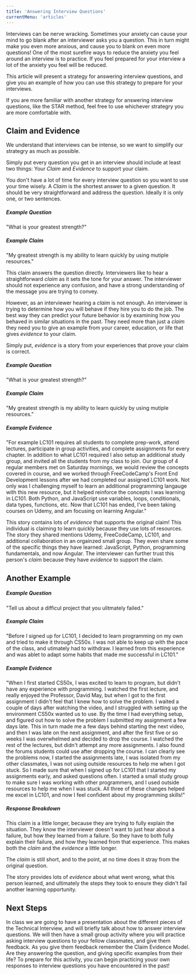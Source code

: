 ```yaml
---
title: 'Answering Interview Questions'
currentMenu: 'articles'
---
```


Interviews can be nerve wracking. Sometimes your anxiety can cause your mind to go blank after an interviewer asks you a question. This in turn might make you even more anxious, and cause you to blank on even more questions! One of the most surefire ways to reduce the anxiety you feel around an interview is to practice. If you feel prepared for your interview a lot of the anxiety you feel will be reduced.

This article will present a strategy for answering interview questions, and give you an example of how you can use this strategy to prepare for your interviews.

<aside class="aside-pro-tip" markdown="1">
If you are more familiar with another strategy for answering interview questions, like the STAR method, feel free to use whichever strategry you are more comfortable with.
</aside>

## Claim and Evidence
We understand that interviews can be intense, so we want to simplify our strategry as much as possible.

Simply put every question you get in an interview should include at least two things: Your *Claim* and *Evidence* to support your claim.

You don't have a lot of time for every interview question so you want to use your time wisely. A *Claim* is the shortest answer to a given question. It should be very straightforward and address the question. Ideally it is only one, or two sentences.

##### Example Question
"What is your greatest strength?"

##### Example Claim
"My greatest strength is my ability to learn quickly by using mutiple resources."

This claim answers the question directly. Interviewers like to hear a straightforward *claim* as it sets the tone for your answer. The interviewer should not experience any confusion, and have a strong understanding of the message you are trying to convey.

However, as an interviewer hearing a *claim* is not enough. An interviewer is trying to determine how you will behave if they hire you to do the job. The best way they can predict your future behavior is by examining how you behaved in similar situations in the past. They need more than just a *claim* they need you to give an example from your career, education, or life that gives *evidence* to your claim.

Simply put, *evidence* is a story from your experiences that prove your claim is correct.

##### Example Question
"What is your greatest strength?"

##### Example Claim
"My greatest strength is my ability to learn quickly by using mutiple resources."

##### Example Evidence
"For example LC101 requires all students to complete prep-work, attend lectures, participate in group activities, and complete assignments for every chapter. In addition to what LC101 required I also setup an additional study group, and invited all the students from my class to join. Our group of 4 regular members met on Saturday mornings, we would review the concepts covered in course, and we worked through FreeCodeCamp's Front End Development lessons after we had completed our assigned LC101 work. Not only was I challenging myself to learn an additional programming langauge with this new resource, but it helped reinforce the concepts I was learning in LC101. Both Python, and JavaScript use variables, loops, conditionals, data types, functions, etc. Now that LC101 has ended, I've been taking courses on Udemy, and am focusing on learning Angular."

This story contains lots of *evidence* that supports the original claim! This individual is claiming to learn quickly because they use lots of resources. The story they shared mentions Udemy, FreeCodeCamp, LC101, and additional collaboration in an orgainzed small group. They even share some of the specific things they have learned: JavaScript, Python, programming fundamentals, and now Angular. The interviewer can further trust this person's *claim* because they have *evidence* to support the claim.

## Another Example

##### Example Question
"Tell us about a difficul project that you ulitmately failed."

##### Example Claim
"Before I signed up for LC101, I decided to learn programming on my own and tried to make it through CS50x. I was not able to keep up with the pace of the class, and utimately had to withdraw. I learned from this experience and was ablet to adapt some habits that made me successful in LC101."

##### Example Evidence
"When I first started CS50x, I was excited to learn to program, but didn't have any experience with programming. I watched the first lecture, and really enjoyed the Professor, David May, but when I got to the first assignment I didn't feel that I knew how to solve the problem. I waited a couple of days after watching the video, and I struggled with setting up the environment CS50x wanted us to use. By the time I had everything setup, and figured out how to solve the problem I submitted my assignment a few days late. This in turn made me a few days behind starting the next video, and then I was late on the next assignment, and after the first five or so weeks I was overwhelmed and decided to drop the course. I watched the rest of the lectures, but didn't attempt any more assignments. I also found the forums students could use after dropping the course. I can clearly see the problems now, I started the assignments late, I was isolated from my other classmates, I was not using outside resources to help me when I got stuck. So I made sure that when I signed up for LC101 that I started my assignments early, and asked questions often. I started a small study group to make sure I was working with other programmers, and I used outside resources to help me when I was stuck. All three of these changes helped me excel in LC101, and now I feel confident about my programming skills!"

##### Response Breakdown
This claim is a little longer, because they are trying to fully explain the situation. They know the interviewer doesn't want to just hear about a failure, but how they learned from a failure. So they have to both fully explain their failure, and how they learned from that experience. This makes both the *claim* and the *evidence* a little longer.

The *claim* is still short, and to the point, at no time does it stray from the original question.

The story provides lots of *evidence* about what went wrong, what this person learned, and ultimately the steps they took to ensure they didn't fail another learning opportunity.

## Next Steps
In class we are going to have a presentation about the different pieces of the Technical Interview, and will briefly talk about how to answer interview questions. We will then have a small group activity where you will practice asking interview questions to your fellow classmates, and give them feedback. As you give them feedback remember the Claim Evidence Model. Are they answering the question, and giving specific examples from their life? To prepare for this activity, you can begin practicing yousr own responses to interview questions you have encountered in the past!